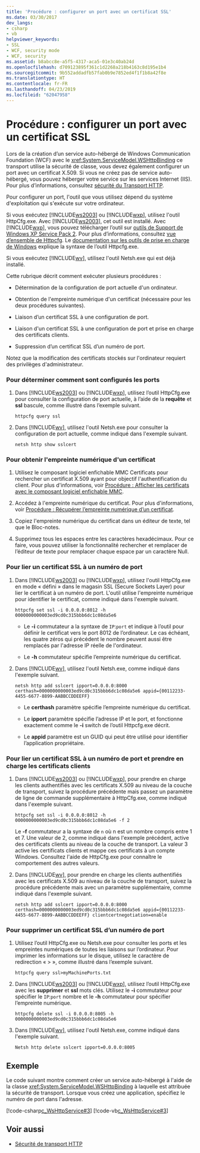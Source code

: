 ```yaml
---
title: 'Procédure : configurer un port avec un certificat SSL'
ms.date: 03/30/2017
dev_langs:
- csharp
- vb
helpviewer_keywords:
- SSL
- WCF, security mode
- WCF, security
ms.assetid: b8abcc8e-a5f5-4317-aca5-01e3c40ab24d
ms.openlocfilehash: d709123895f361c1d2268a218b4163c8d195e1b4
ms.sourcegitcommit: 9b552addadfb57fab0b9e7852ed4f1f1b8a42f8e
ms.translationtype: HT
ms.contentlocale: fr-FR
ms.lasthandoff: 04/23/2019
ms.locfileid: "62047958"
---
```

# <a name="how-to-configure-a-port-with-an-ssl-certificate"></a>Procédure : configurer un port avec un certificat SSL
Lors de la création d’un service auto-hébergé de Windows Communication Foundation (WCF) avec le <xref:System.ServiceModel.WSHttpBinding> ce transport utilise la sécurité de classe, vous devez également configurer un port avec un certificat X.509. Si vous ne créez pas de service auto-hébergé, vous pouvez héberger votre service sur les services Internet (IIS). Pour plus d’informations, consultez [sécurité du Transport HTTP](../../../../docs/framework/wcf/feature-details/http-transport-security.md).  
  
 Pour configurer un port, l'outil que vous utilisez dépend du système d'exploitation qui s'exécute sur votre ordinateur.  
  
 Si vous exécutez [!INCLUDE[ws2003](../../../../includes/ws2003-md.md)] ou [!INCLUDE[wxp](../../../../includes/wxp-md.md)], utilisez l'outil HttpCfg.exe. Avec [!INCLUDE[ws2003](../../../../includes/ws2003-md.md)], cet outil est installé. Avec [!INCLUDE[wxp](../../../../includes/wxp-md.md)], vous pouvez télécharger l’outil sur [outils de Support de Windows XP Service Pack 2](https://go.microsoft.com/fwlink/?LinkId=88606). Pour plus d’informations, consultez [vue d’ensemble de Httpcfg](https://go.microsoft.com/fwlink/?LinkId=88605). Le [documentation sur les outils de prise en charge de Windows](https://go.microsoft.com/fwlink/?LinkId=94840) explique la syntaxe de l’outil Httpcfg.exe.  
  
 Si vous exécutez [!INCLUDE[wv](../../../../includes/wv-md.md)], utilisez l'outil Netsh.exe qui est déjà installé.  
  
 Cette rubrique décrit comment exécuter plusieurs procédures :  
  
- Détermination de la configuration de port actuelle d'un ordinateur.  
  
- Obtention de l'empreinte numérique d'un certificat (nécessaire pour les deux procédures suivantes).  
  
- Liaison d’un certificat SSL à une configuration de port.  
  
- Liaison d'un certificat SSL à une configuration de port et prise en charge des certificats clients.  
  
- Suppression d’un certificat SSL d’un numéro de port.  
  
 Notez que la modification des certificats stockés sur l'ordinateur requiert des privilèges d'administrateur.  
  
### <a name="to-determine-how-ports-are-configured"></a>Pour déterminer comment sont configurés les ports  
  
1. Dans [!INCLUDE[ws2003](../../../../includes/ws2003-md.md)] ou [!INCLUDE[wxp](../../../../includes/wxp-md.md)], utilisez l’outil HttpCfg.exe pour consulter la configuration de port actuelle, à l’aide de la **requête** et **ssl** bascule, comme illustré dans l’exemple suivant.  
  
    ```  
    httpcfg query ssl  
    ```  
  
2. Dans [!INCLUDE[wv](../../../../includes/wv-md.md)], utilisez l'outil Netsh.exe pour consulter la configuration de port actuelle, comme indiqué dans l'exemple suivant.  
  
    ```  
    netsh http show sslcert  
    ```  
  
### <a name="to-get-a-certificates-thumbprint"></a>Pour obtenir l'empreinte numérique d'un certificat  
  
1. Utilisez le composant logiciel enfichable MMC Certificats pour rechercher un certificat X.509 ayant pour objectif l'authentification du client. Pour plus d'informations, voir [Procédure : Afficher les certificats avec le composant logiciel enfichable MMC](../../../../docs/framework/wcf/feature-details/how-to-view-certificates-with-the-mmc-snap-in.md).  
  
2. Accédez à l'empreinte numérique du certificat. Pour plus d'informations, voir [Procédure : Récupérer l’empreinte numérique d’un certificat](../../../../docs/framework/wcf/feature-details/how-to-retrieve-the-thumbprint-of-a-certificate.md).  
  
3. Copiez l'empreinte numérique du certificat dans un éditeur de texte, tel que le Bloc-notes.  
  
4. Supprimez tous les espaces entre les caractères hexadécimaux. Pour ce faire, vous pouvez utiliser la fonctionnalité rechercher et remplacer de l’éditeur de texte pour remplacer chaque espace par un caractère Null.  
  
### <a name="to-bind-an-ssl-certificate-to-a-port-number"></a>Pour lier un certificat SSL à un numéro de port  
  
1. Dans [!INCLUDE[ws2003](../../../../includes/ws2003-md.md)] ou [!INCLUDE[wxp](../../../../includes/wxp-md.md)], utilisez l'outil HttpCfg.exe en mode « défini » dans le magasin SSL (Secure Sockets Layer) pour lier le certificat à un numéro de port. L'outil utilise l'empreinte numérique pour identifier le certificat, comme indiqué dans l'exemple suivant.  
  
    ```  
    httpcfg set ssl -i 0.0.0.0:8012 -h 0000000000003ed9cd0c315bbb6dc1c08da5e6  
    ```  
  
    - Le **-i** commutateur a la syntaxe de `IP`:`port` et indique à l’outil pour définir le certificat vers le port 8012 de l’ordinateur. Le cas échéant, les quatre zéros qui précédent le nombre peuvent aussi être remplacés par l'adresse IP réelle de l'ordinateur.  
  
    - Le **-h** commutateur spécifie l’empreinte numérique du certificat.  
  
2. Dans [!INCLUDE[wv](../../../../includes/wv-md.md)], utilisez l'outil Netsh.exe, comme indiqué dans l'exemple suivant.  
  
    ```  
    netsh http add sslcert ipport=0.0.0.0:8000 certhash=0000000000003ed9cd0c315bbb6dc1c08da5e6 appid={00112233-4455-6677-8899-AABBCCDDEEFF}   
    ```  
  
    - Le **certhash** paramètre spécifie l’empreinte numérique du certificat.  
  
    - Le **ipport** paramètre spécifie l’adresse IP et le port, et fonctionne exactement comme le **-i** switch de l’outil Httpcfg.exe décrit.  
  
    - Le **appid** paramètre est un GUID qui peut être utilisé pour identifier l’application propriétaire.  
  
### <a name="to-bind-an-ssl-certificate-to-a-port-number-and-support-client-certificates"></a>Pour lier un certificat SSL à un numéro de port et prendre en charge les certificats clients  
  
1. Dans [!INCLUDE[ws2003](../../../../includes/ws2003-md.md)] ou [!INCLUDE[wxp](../../../../includes/wxp-md.md)], pour prendre en charge les clients authentifiés avec les certificats X.509 au niveau de la couche de transport, suivez la procédure précédente mais passez un paramètre de ligne de commande supplémentaire à HttpCfg.exe, comme indiqué dans l'exemple suivant.  
  
    ```  
    httpcfg set ssl -i 0.0.0.0:8012 -h 0000000000003ed9cd0c315bbb6dc1c08da5e6 -f 2  
    ```  
  
     Le **-f** commutateur a la syntaxe de `n` où n est un nombre compris entre 1 et 7. Une valeur de 2, comme indiqué dans l'exemple précédent, active des certificats clients au niveau de la couche de transport. La valeur 3 active les certificats clients et mappe ces certificats à un compte Windows. Consultez l'aide de HttpCfg.exe pour connaître le comportement des autres valeurs.  
  
2. Dans [!INCLUDE[wv](../../../../includes/wv-md.md)], pour prendre en charge les clients authentifiés avec les certificats X.509 au niveau de la couche de transport, suivez la procédure précédente mais avec un paramètre supplémentaire, comme indiqué dans l'exemple suivant.  
  
    ```  
    netsh http add sslcert ipport=0.0.0.0:8000 certhash=0000000000003ed9cd0c315bbb6dc1c08da5e6 appid={00112233-4455-6677-8899-AABBCCDDEEFF} clientcertnegotiation=enable  
    ```  
  
### <a name="to-delete-an-ssl-certificate-from-a-port-number"></a>Pour supprimer un certificat SSL d’un numéro de port  
  
1. Utilisez l’outil HttpCfg.exe ou Netsh.exe pour consulter les ports et les empreintes numériques de toutes les liaisons sur l’ordinateur. Pour imprimer les informations sur le disque, utilisez le caractère de redirection « > », comme illustré dans l’exemple suivant.  
  
    ```  
    httpcfg query ssl>myMachinePorts.txt  
    ```  
  
2. Dans [!INCLUDE[ws2003](../../../../includes/ws2003-md.md)] ou [!INCLUDE[wxp](../../../../includes/wxp-md.md)], utilisez l’outil HttpCfg.exe avec les **supprimer** et **ssl** mots clés. Utilisez le **-i** commutateur pour spécifier le `IP`:`port` nombre et le **-h** commutateur pour spécifier l’empreinte numérique.  
  
    ```  
    httpcfg delete ssl -i 0.0.0.0:8005 -h 0000000000003ed9cd0c315bbb6dc1c08da5e6  
    ```  
  
3. Dans [!INCLUDE[wv](../../../../includes/wv-md.md)], utilisez l'outil Netsh.exe, comme indiqué dans l'exemple suivant.  
  
    ```  
    Netsh http delete sslcert ipport=0.0.0.0:8005  
    ```  
  
## <a name="example"></a>Exemple  
 Le code suivant montre comment créer un service auto-hébergé à l'aide de la classe <xref:System.ServiceModel.WSHttpBinding> à laquelle est attribuée la sécurité de transport. Lorsque vous créez une application, spécifiez le numéro de port dans l'adresse.  
  
 [!code-csharp[c_WsHttpService#3](../../../../samples/snippets/csharp/VS_Snippets_CFX/c_wshttpservice/cs/source.cs#3)]
 [!code-vb[c_WsHttpService#3](../../../../samples/snippets/visualbasic/VS_Snippets_CFX/c_wshttpservice/vb/source.vb#3)]  
  
## <a name="see-also"></a>Voir aussi

- [Sécurité de transport HTTP](../../../../docs/framework/wcf/feature-details/http-transport-security.md)
